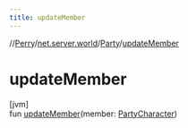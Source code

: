 ```yaml
---
title: updateMember
---
```

//[Perry](../../../index.html)/[net.server.world](../index.html)/[Party](index.html)/[updateMember](update-member.html)



# updateMember



[jvm]\
fun [updateMember](update-member.html)(member: [PartyCharacter](../-party-character/index.html))




